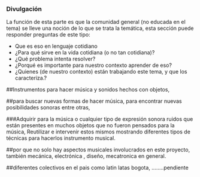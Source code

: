 ### Divulgación
La función de esta parte es que la comunidad general (no educada en el tema)
se lleve una noción de lo que se trata la temática, esta sección puede
responder  preguntas de este tipo:
* Que es eso en lenguaje cotidiano
* ¿Para qué sirve en la vida cotidiana (o no tan cotidiana)?
* ¿Qué problema intenta resolver?
* ¿Porqué es importante para nuestro contexto aprender de eso?
* ¿Quienes (de nuestro contexto) están trabajando este tema, y que los
caracteriza.?


##Instrumentos para hacer música y sonidos hechos con objetos, 




##para buscar nuevas formas de hacer música, para encontrar nuevas posibilidades sonoras entre otras,




###Adquirir para la música o cualquier tipo de expresión sonora ruidos que están presentes en muchos objetos que no fueron pensados para la música, Reutilizar e intervenir estos mismos mostrando diferentes tipos de técnicas para hacerlos instrumento musical.






##por que no solo hay aspectos musicales involucrados en este proyecto, también mecánica, electrónica , diseño, mecatronica en general.





##diferentes colectivos en el pais como latin latas bogota, ……..pendiente
